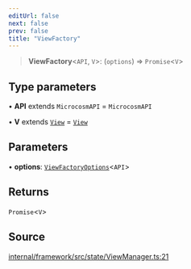 ```yaml
---
editUrl: false
next: false
prev: false
title: "ViewFactory"
---
```


> **ViewFactory**\<`API`, `V`\>: (`options`) => `Promise`\<`V`\>

## Type parameters

• **API** extends `MicrocosmAPI` = `MicrocosmAPI`

• **V** extends [`View`](View.md) = [`View`](View.md)

## Parameters

• **options**: [`ViewFactoryOptions`](ViewFactoryOptions.md)\<`API`\>

## Returns

`Promise`\<`V`\>

## Source

[internal/framework/src/state/ViewManager.ts:21](https://github.com/nodenogg-in/alpha-p2p/blob/d78065f/internal/framework/src/state/ViewManager.ts#L21)
